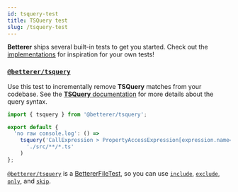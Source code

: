 ```yaml
---
id: tsquery-test
title: TSQuery test
slug: /tsquery-test
---
```


**Betterer** ships several built-in tests to get you started. Check out the [implementations](https://github.com/phenomnomnominal/betterer/blob/master/packages/tsquery/src/tsquery.ts) for inspiration for your own tests!

### [`@betterer/tsquery`](https://www.npmjs.com/package/@betterer/tsquery)

Use this test to incrementally remove **TSQuery** matches from your codebase. See the [**TSQuery** documentation](https://github.com/phenomnomnominal/tsquery) for more details about the query syntax.

```typescript
import { tsquery } from '@betterer/tsquery';

export default {
  'no raw console.log': () =>
    tsquery('CallExpression > PropertyAccessExpression[expression.name="console"][name.name="log"]').include(
      './src/**/*.ts'
    )
};
```

[`@betterer/tsquery`](https://www.npmjs.com/package/@betterer/tsquery) is a [BettererFileTest](./betterer.bettererfiletest), so you can use [`include`](./betterer.bettererfiletest.include), [`exclude`](./betterer.bettererfiletest.exclude), [`only`](betterer.bettererfiletest.only), and [`skip`](betterer.bettererfiletest.skip).
